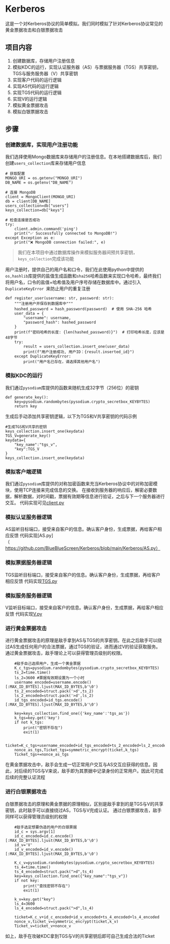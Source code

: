 # Kerberos
这是一个对Kerberos协议的简单模拟。我们同时模拟了针对Kerberos协议常见的黄金票据攻击和白银票据攻击

## 项目内容
1. 创建数据库，存储用户注册信息
1. 模拟KDC的运行，实现认证服务器（AS）与票据服务器（TGS）共享密钥，TGS与服务服务器（V）共享密钥
1. 实现客户代码的运行逻辑
1. 实现AS代码的运行逻辑
1. 实现TGS代码的运行逻辑
1. 实现V的运行逻辑
1. 模拟黄金票据攻击
2. 模拟白银票据攻击

## 步骤
### 创建数据库，实现用户注册功能
我们选择使用Mongo数据库来存储用户的注册信息。在本地搭建数据库后，我们创建`users_collection`库来存储用户信息
```
# 获取配置
MONGO_URI = os.getenv("MONGO_URI")
DB_NAME = os.getenv("DB_NAME")

# 连接 MongoDB
client = MongoClient(MONGO_URI)
db = client[DB_NAME]
users_collection=db["users"]
keys_collection=db["keys"]

# 检查连接是否成功
try:
    client.admin.command('ping')
    print("✅ Successfully connected to MongoDB!")
except Exception as e:
    print("❌ MongoDB connection failed:", e)
```
> 我们在本项目中通过数据库操作来模拟服务器间预共享密钥，`keys_collection`完成该功能

用户注册时，提供自己的用户名和口令，我们在此使用python中提供的`os,hashlib`库提供的盐值生成函数和`sha256`哈希函数来实现口令哈希，最终我们将用户名，口令的盐值+哈希值及用户序号存储在数据库中。通过引入`DuplicateKeyError `来防止用户的重复注册

```
def register_user(username: str, password: str):
    """注册用户并保存到数据库中"""
    hashed_password = hash_password(password)  # 使用 SHA-256 哈希
    user_data = {
        "username": username,
        "password_hash": hashed_password
    }
    print(f"密码哈希的长度: {len(hashed_password)}")  # 打印哈希长度，应该是48字节
    try:
        result = users_collection.insert_one(user_data)
        print(f"用户注册成功, 用户ID：{result.inserted_id}")
    except DuplicateKeyError:
        print("用户名已存在，请选择其他用户名")
```

### 模拟KDC的运行
我们通过`pysodium`库提供的函数来随机生成32字节（256位）的密钥
```
def generate_key():
    key=pysodium.randombytes(pysodium.crypto_secretbox_KEYBYTES)
    return key
```
生成后手动添加共享密钥逻辑，以下为TGS和V共享密钥的代码示例
```
#生成TGS和V共享的密钥
keys_collection.insert_one(keydata)
TGS_V=generate_key()
keydata={
    "key_name":"tgs_v",
    "key":TGS_V
}
keys_collection.insert_one(keydata)
```

### 模拟客户端逻辑
我们通过`pysodium`库提供的对称加密函数来充当Kerberos协议中的对称加密模块，使用TCP连接来完成信息的交换。
在接收到服务器的响应后，解密必要数据，解析数据，对时间戳，票据有效期等信息进行验证，之后与下一个服务器进行交互。
代码实现可见[client.py](https://github.com/BlueBlueScreen/Kerberos/blob/main/Kerberos/client.py)

### 模拟认证服务器逻辑
AS监听目标端口，接受来自客户的信息。确认客户身份，生成票据，再给客户相应反馈
代码实现[AS.py]（https://github.com/BlueBlueScreen/Kerberos/blob/main/Kerberos/AS.py）

### 模拟票据服务器逻辑
TGS监听目标端口，接受来自客户的信息。确认客户身份，生成票据，再给客户相应反馈
代码实现[TGS.py](https://github.com/BlueBlueScreen/Kerberos/blob/main/Kerberos/TGS.py)

### 模拟服务服务器逻辑
V监听目标端口，接受来自客户的信息。确认客户身份，生成票据，再给客户相应反馈
代码实现[V.py](https://github.com/BlueBlueScreen/Kerberos/blob/main/Kerberos/V.py)

### 进行黄金票据攻击
进行黄金票据攻击的原理是敌手拿到AS与TGS的共享密钥。在此之后敌手可以绕过AS生成任何用户的合法票据，通过TGS的验证，进而通过V的验证获取服务。
通过黄金票据攻击，敌手理论上可以获得管理员级别的权限。

```
    #敌手自己选择用户，生成一个黄金票据
    K_c_tgs=pysodium.randombytes(pysodium.crypto_secretbox_KEYBYTES)
    ts_2=time.time()
    ls_2=3600 #票据有效期设置为一个小时
    username_encoded=username.encode()[:MAX_ID_BYTES].ljust(MAX_ID_BYTES,b'\0')
    ts_2_encoded=struct.pack('>d',ts_2)
    ls_2_encoded=struct.pack('>d',ls_2)
    id_tgs_encoded=id_tgs.encode()[:MAX_ID_BYTES].ljust(MAX_ID_BYTES,b'\0')
    
    key=keys_collection.find_one({'key_name':'tgs_as'})
    k_tgs=key.get('key')
    if not k_tgs:
        print("密钥不存在")
        exit(1)

    ticket=K_c_tgs+username_encoded+id_tgs_encoded+ts_2_encoded+ls_2_encoded
    nonce_as_tgs,Ticket_tgs=symmetric_encrypt(ticket,k_tgs)
    Ticket_tgs+=nonce_as_tgs
```
在黄金票据攻击中，敌手会生成一切正常用户交互与AS交互应获得的信息。因此，对后续的TGS与V来说，敌手即为其票据中记录身份的正常用户。因此可完成后续的完整认证流程

### 进行白银票据攻击
白银票据攻击的原理和黄金票据的原理相似，区别是敌手拿到的是TGS与V的共享密钥，此时敌手可以直接绕过AS，TGS与V完成认证。
通过白银票据攻击，敌手同样可以获得管理员级别的权限
```
    #敌手选定想要伪造的用户的白银票据
    id_c = sys.argv[1]
    id_c_encoded=id_c.encode()[:MAX_ID_BYTES].ljust(MAX_ID_BYTES,b'\0')
    id_v='V'
    id_v_encoded=id_v.encode()[:MAX_ID_BYTES].ljust(MAX_ID_BYTES,b'\0')

    K_c_v=pysodium.randombytes(pysodium.crypto_secretbox_KEYBYTES)
    ts_4=time.time()
    ts_4_encoded=struct.pack(">d",ts_4)
    key=keys_collection.find_one({"key_name":"tgs_v"})
    if not key:
        print("查找密钥不存在")
        exit(1)

    k_v=key.get("key")
    ls_4=3600
    ls_4_encoded=struct.pack(">d",ls_4)

    ticket=K_c_v+id_c_encoded+id_v_encoded+ts_4_encoded+ls_4_encoded
    nonce_v,ticket_v=symmetric_encrypt(ticket,k_v)
    Ticket_v=ticket_v+nonce_v
```
如上，敌手在攻破KDC拿到TGS与V的共享密钥后即可自己生成合法的Ticket



